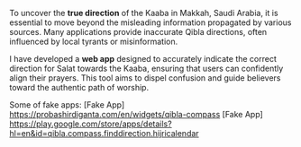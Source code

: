 To uncover the **true direction** of the Kaaba in Makkah, Saudi Arabia, it is essential to move beyond the misleading information propagated by various sources. Many applications provide inaccurate Qibla directions, often influenced by local tyrants or misinformation. 

I have developed a **web app** designed to accurately indicate the correct direction for Salat towards the Kaaba, ensuring that users can confidently align their prayers. This tool aims to dispel confusion and guide believers toward the authentic path of worship.

Some of fake apps:
[Fake App] https://probashirdiganta.com/en/widgets/qibla-compass
[Fake App] https://play.google.com/store/apps/details?hl=en&id=qibla.compass.finddirection.hijricalendar
